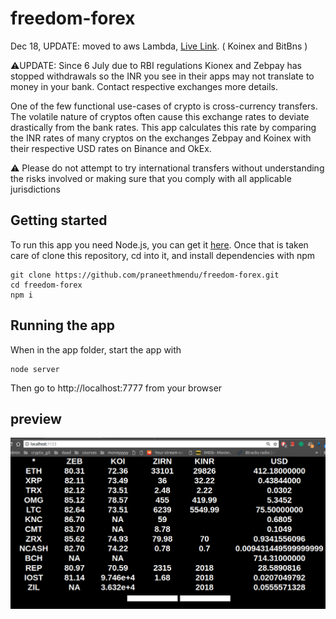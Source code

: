 # freedom-forex
Dec 18,  UPDATE: moved to aws Lambda, [Live Link](https://agwi2ny3q9.execute-api.us-east-1.amazonaws.com/dev/users/create). ( Koinex and BitBns )

:warning:UPDATE: Since 6 July due to RBI regulations Kionex and Zebpay has stopped withdrawals so the INR you see in their apps may not translate to money in your bank. Contact respective exchanges more details.

One of the few functional use-cases of crypto is cross-currency transfers. The volatile nature of cryptos often cause this exchange rates to deviate drastically from the bank rates. This app calculates this rate by comparing the INR rates of many cryptos on the exchanges Zebpay and Koinex with their respective USD rates on Binance and OkEx.

:warning: Please do not attempt to try international transfers without understanding the risks involved or making sure that you comply with all applicable jurisdictions

## Getting started 
To run this app you need Node.js, you can get it [here](https://nodejs.org/en/download/ "node's Homepage").
Once that is taken care of clone this repository, cd into it, and install dependencies with npm
```
git clone https://github.com/praneethmendu/freedom-forex.git
cd freedom-forex
npm i
```
## Running the app
When in the app folder, start the app with
```
node server
```
Then go to http://localhost:7777 from your browser

## preview

![preview](pre.png)

